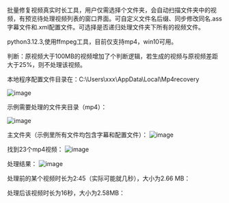 批量修复视频真实时长工具，用户仅需选择个文件夹，会自动扫描文件夹中的视频，有预览待处理视频列表的窗口界面。可自定义文件名后缀、同步修改同名.ass字幕文件和.xml配置文件。可选择是否递归处理文件夹下所有的视频文件。

python3.12.3,使用ffmpeg工具，目前仅支持mp4，win10可用。

判断：原视频大于100MB的视频增加了个判断逻辑，若生成的视频与原视频差距大于25%，则不处理该视频。

本地程序配置文件目录在：C:\Users\xxx\AppData\Local\Mp4recovery



![image](https://github.com/user-attachments/assets/78d1b193-3cc3-45e8-82aa-a9a2f1cb8282)


示例需要处理的文件夹目录（mp4）：

![image](https://github.com/user-attachments/assets/2b74158d-0923-4fac-bdc4-c760346469f1)

主文件夹（示例里所有文件均包含字幕和配置文件）：
![image](https://github.com/user-attachments/assets/8d1af0ff-dacd-476e-af64-6504f2cb1493)

找到23个mp4视频：
![image](https://github.com/user-attachments/assets/a103c1d4-e259-4fb2-b56f-37c2bc926597)

处理结果：
![image](https://github.com/user-attachments/assets/af06d1a3-bc4c-4f72-80d0-74ff69389b18)






处理前的某个视频时长为2:45（实际可能就几秒），大小为2.66 MB：


处理后该视频时长为16秒，大小为2.58MB：
